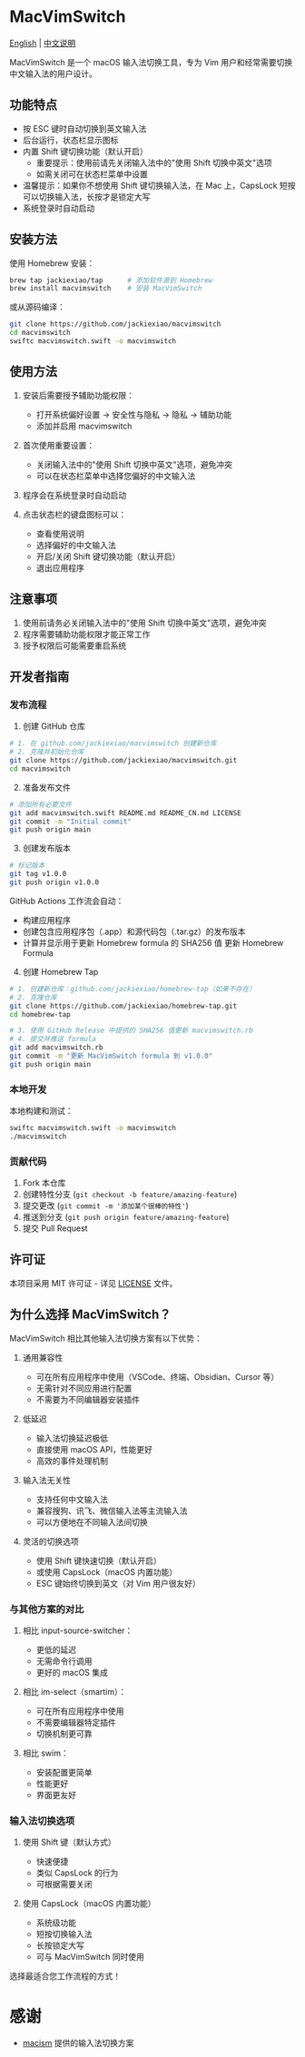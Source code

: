 # MacVimSwitch

[English](README.md) | [中文说明](README_CN.md)

MacVimSwitch 是一个 macOS 输入法切换工具，专为 Vim 用户和经常需要切换中文输入法的用户设计。

## 功能特点

- 按 ESC 键时自动切换到英文输入法
- 后台运行，状态栏显示图标
- 内置 Shift 键切换功能（默认开启）
  - 重要提示：使用前请先关闭输入法中的"使用 Shift 切换中英文"选项
  - 如需关闭可在状态栏菜单中设置
- 温馨提示：如果你不想使用 Shift 键切换输入法，在 Mac 上，CapsLock 短按可以切换输入法，长按才是锁定大写
- 系统登录时自动启动

## 安装方法

使用 Homebrew 安装：
```bash
brew tap jackiexiao/tap      # 添加软件源到 Homebrew
brew install macvimswitch    # 安装 MacVimSwitch
```

或从源码编译：
```bash
git clone https://github.com/jackiexiao/macvimswitch
cd macvimswitch
swiftc macvimswitch.swift -o macvimswitch
```

## 使用方法

1. 安装后需要授予辅助功能权限：
   - 打开系统偏好设置 → 安全性与隐私 → 隐私 → 辅助功能
   - 添加并启用 macvimswitch

2. 首次使用重要设置：
   - 关闭输入法中的"使用 Shift 切换中英文"选项，避免冲突
   - 可以在状态栏菜单中选择您偏好的中文输入法

3. 程序会在系统登录时自动启动
4. 点击状态栏的键盘图标可以：
   - 查看使用说明
   - 选择偏好的中文输入法
   - 开启/关闭 Shift 键切换功能（默认开启）
   - 退出应用程序

## 注意事项

1. 使用前请务必关闭输入法中的"使用 Shift 切换中英文"选项，避免冲突
2. 程序需要辅助功能权限才能正常工作
3. 授予权限后可能需要重启系统

## 开发者指南

### 发布流程

1. 创建 GitHub 仓库
```bash
# 1. 在 github.com/jackiexiao/macvimswitch 创建新仓库
# 2. 克隆并初始化仓库
git clone https://github.com/jackiexiao/macvimswitch.git
cd macvimswitch
```

2. 准备发布文件
```bash
# 添加所有必要文件
git add macvimswitch.swift README.md README_CN.md LICENSE
git commit -m "Initial commit"
git push origin main
```

3. 创建发布版本
```bash
# 标记版本
git tag v1.0.0
git push origin v1.0.0
```
GitHub Actions 工作流会自动：
- 构建应用程序
- 创建包含应用程序包（.app）和源代码包（.tar.gz）的发布版本
- 计算并显示用于更新 Homebrew formula 的 SHA256 值
更新 Homebrew Formula


4. 创建 Homebrew Tap
```bash
# 1. 创建新仓库：github.com/jackiexiao/homebrew-tap（如果不存在）
# 2. 克隆仓库
git clone https://github.com/jackiexiao/homebrew-tap.git
cd homebrew-tap

# 3. 使用 GitHub Release 中提供的 SHA256 值更新 macvimswitch.rb
# 4. 提交并推送 formula
git add macvimswitch.rb
git commit -m "更新 MacVimSwitch formula 到 v1.0.0"
git push origin main
```

### 本地开发

本地构建和测试：
```bash
swiftc macvimswitch.swift -o macvimswitch
./macvimswitch
```

### 贡献代码

1. Fork 本仓库
2. 创建特性分支 (`git checkout -b feature/amazing-feature`)
3. 提交更改 (`git commit -m '添加某个很棒的特性'`)
4. 推送到分支 (`git push origin feature/amazing-feature`)
5. 提交 Pull Request

## 许可证

本项目采用 MIT 许可证 - 详见 [LICENSE](LICENSE) 文件。

## 为什么选择 MacVimSwitch？

MacVimSwitch 相比其他输入法切换方案有以下优势：

1. 通用兼容性
   - 可在所有应用程序中使用（VSCode、终端、Obsidian、Cursor 等）
   - 无需针对不同应用进行配置
   - 不需要为不同编辑器安装插件

2. 低延迟
   - 输入法切换延迟极低
   - 直接使用 macOS API，性能更好
   - 高效的事件处理机制

3. 输入法无关性
   - 支持任何中文输入法
   - 兼容搜狗、讯飞、微信输入法等主流输入法
   - 可以方便地在不同输入法间切换

4. 灵活的切换选项
   - 使用 Shift 键快速切换（默认开启）
   - 或使用 CapsLock（macOS 内置功能）
   - ESC 键始终切换到英文（对 Vim 用户很友好）

### 与其他方案的对比

1. 相比 input-source-switcher：
   - 更低的延迟
   - 无需命令行调用
   - 更好的 macOS 集成

2. 相比 im-select（smartim）：
   - 可在所有应用程序中使用
   - 不需要编辑器特定插件
   - 切换机制更可靠

3. 相比 swim：
   - 安装配置更简单
   - 性能更好
   - 界面更友好

### 输入法切换选项

1. 使用 Shift 键（默认方式）
   - 快速便捷
   - 类似 CapsLock 的行为
   - 可根据需要关闭

2. 使用 CapsLock（macOS 内置功能）
   - 系统级功能
   - 短按切换输入法
   - 长按锁定大写
   - 可与 MacVimSwitch 同时使用

选择最适合您工作流程的方式！

# 感谢

- [macism](https://github.com/laishulu/macism) 提供的输入法切换方案